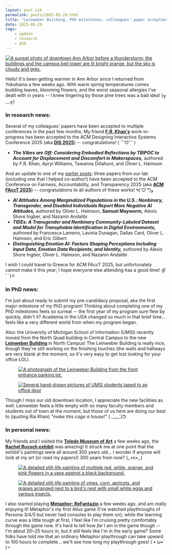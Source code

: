 ```yaml
---
layout: post.njk
permalink: posts/2025-05-29.html
title: "Leinweber Building, PhD milestones, colleagues' paper acceptances"
date: 2025-05-29
tags:
    - update
    - research
    - phd
---
```

<div class="gallery">
    <a href="../images/a2rain-2025.jpg" data-caption="Downtown right before the rain (Ann Arbor, MI)"><img src="../images/a2rain-2025.jpg" alt="A sunset photo of downtown Ann Arbor before a thunderstorm; the buildings and the campus bell tower are lit bright orange, but the sky is cloudy and grey."></a>
</div>

Hello! It's been getting warmer in Ann Arbor since I returned from Yokohama a few weeks ago. With warm spring temperatures comes budding leaves, blooming flowers, and the worst seasonal allergies I've dealt with in years -- I knew lingering by those pine trees was a bad idea! (╥﹏╥)

### In research news:

Several of my colleagues' papers have been accepted to multiple conferences in the past few months. My friend <a href="https://www.iamfriak.com" target="blank"><b>F.R. Khan's</b></a> work-in-progress has been accepted to the ACM Designing Interactive Systems Conference 2025 (aka <a href="https://dis.acm.org/2025/" target="blank"><b>DIS 2025</a></b>) -- congratulations! ( ˶ˆᗜˆ˵ )

- ***The Vibes are Off: Considering Embodied Reflections by TBIPOC to Account for Displacement and Discomfort in Makerspaces,*** authored by F.R. Khan, Apryl Williams, Tawanna Dillahunt, and Oliver L. Haimson

And an update to one of my <a href="https://www.mayworms.info/posts/2025-04-14.html" target="blank">earlier posts</a>: three papers from our lab (including one that I helped co-author!) have been accepted to the ACM Conference on Fairness, Accountability, and Transparency 2025 (aka <a href="https://facctconference.org" target="blank"><b>ACM FAccT 2025</a></b>) -- congratulations to all authors of these works! ٩(ˊᗜˋ*)و

- ***AI Attitudes Among Marginalized Populations in the U.S.: Nonbinary, Transgender, and Disabled Individuals Report More Negative AI Attitudes,*** authored by Oliver L. Haimson, <b>Samuel Mayworm,</b> Alexis Shore Ingber, and Nazanin Andalibi   
- ***TIDEs: A Transgender and Nonbinary Community-Labeled Dataset and Model for Transphobia Identification in Digital Environments,*** authored by Francesca Lameiro, Lavinia Dunagan, Dallas Card, Oliver L. Haimson, and Eric Gilbert   
- ***Distinguishing Emotion AI: Factors Shaping Perceptions Including Input Data, Emotion Data Recipients, and Identity,*** authored by Alexis Shore Ingber, Oliver L. Haimson, and Nazanin Andalibi   

I wish I could travel to Greece for ACM FAccT 2025, but unfortunately cannot make it this year; I hope everyone else attending has a good time! ദ്ദി´ ˘ `)✧

### In PhD news:
I'm just about ready to submit my pre-candidacy proposal, aka the first major milestone of my PhD program! Thinking about completing one of my PhD milestones feels so surreal -- the first year of my program sure flew by quickly, didn't it? Academia in the USA changed so much in that brief time... feels like a very different world from when my program began.

Also: the University of Michigan School of Information (UMSI) recently moved from the North Quad building in Central Campus to the new <a href="https://leinweber.bldg.umich.edu" target="blank"><b>Leinweber Building</b></a> in North Campus! The Leinweber Building is really nice, though they're still working on the finishing touches (the walls and hallways are very blank at the moment, so it's very easy to get lost looking for your office LOL). 

<div class="gallery">
    <figure>
        <a href="../images/leinweber2-2025.jpg" data-caption="Leinweber Building (North Campus, Ann Arbor, MI)"><img src="../images/leinweber2-2025.jpg" alt="A photograph of the Leinweber Building from the front entrance parking lot."></a>
    </figure>
    <figure>
        <a href="../images/leinweber1-2025.jpg" data-caption="A view of our office door (illustrations by F.R. Khan)"><img src="../images/leinweber1-2025.jpg" alt="Several hand-drawn pictures of UMSI students taped to an office door"></a>
    </figure>
</div>

Though I miss our old downtown location, I appreciate the new facilities as well. Leinweber feels a little empty with so many faculty members and students out of town at the moment, but those of us here are doing our best to (quoting Ria Khan) *"make this cage a house!"* ( ◡̀_◡́)ᕤ

### In personal news:
My friends and I visited the <a href="https://toledomuseum.org" target="blank"><b>Toledo Museum of Art</b></a> a few weeks ago, the <b><a href="https://toledomuseum.org/exhibitions/rachel-ruysch-nature-into-art" target="blank">Rachel Ruysch exhibit</a></b> was amazing! It struck me at one point that the exhibit's paintings were all around 300 years old... I wonder if anyone will look at my art (or read my papers!) 300 years from now? (,,•o•,,)

<div class="gallery">
    <figure>
        <a href="../images/ruysch1-2025.jpg" data-caption="Flowers in a Glass Vase - Rachel Ruysch, 1704"><img src="../images/ruysch1-2025.jpg" alt="A detailed still-life painting of multiple red, white, orange, and pink flowers in a vase against a black background."></a>
    </figure>
    <figure>
        <a href="../images/ruysch2-2025.jpg" data-caption="Still Life with Fruit, Bird's Nest and Insects - Rachel Ruysch, 1716"><img src="../images/ruysch2-2025.jpg" alt="A detailed still-life painting of vines, corn, apricots, and grapes arranged next to a bird's nest with small white eggs and various insects."></a>
    </figure>
</div>

I also started playing <a href="https://metaphor.atlus.com/index.html?lang=en" target="blank"><b>Metaphor: ReFantazio</b></a> a few weeks ago, and am really enjoying it! Metaphor's my first Atlus game (I've watched playthroughs of Persona 3/4/5 but never had consoles to play them on); while the learning curve was a little tough at first, I feel like I'm cruising pretty comfortably through the game now. It's hard to tell how *far* I am in the game though -- I'm about 20~25 hours in, but it still feels like I'm in the early game? Some folks have told me that an ordinary Metaphor playthrough can take upward to 100 hours to complete... we'll see how long my playthrough goes! ( • ̀ω•́ )✧